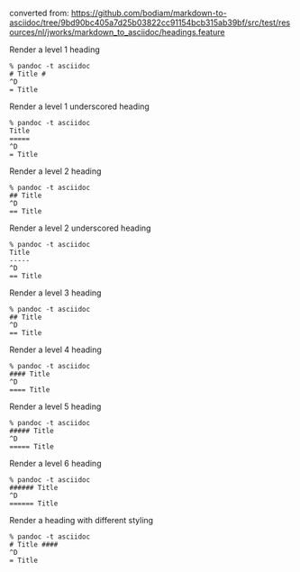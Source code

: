 converted from: <https://github.com/bodiam/markdown-to-asciidoc/tree/9bd90bc405a7d25b03822cc91154bcb315ab39bf/src/test/resources/nl/jworks/markdown_to_asciidoc/headings.feature>

Render a level 1 heading

```
% pandoc -t asciidoc
# Title #
^D
= Title
```


Render a level 1 underscored heading

```
% pandoc -t asciidoc
Title
=====
^D
= Title
```


Render a level 2 heading

```
% pandoc -t asciidoc
## Title
^D
== Title
```


Render a level 2 underscored heading

```
% pandoc -t asciidoc
Title
-----
^D
== Title
```


Render a level 3 heading

```
% pandoc -t asciidoc
## Title
^D
== Title
```


Render a level 4 heading

```
% pandoc -t asciidoc
#### Title
^D
==== Title
```


Render a level 5 heading

```
% pandoc -t asciidoc
##### Title
^D
===== Title
```


Render a level 6 heading

```
% pandoc -t asciidoc
###### Title
^D
====== Title
```


Render a heading with different styling

```
% pandoc -t asciidoc
# Title ####
^D
= Title
```


